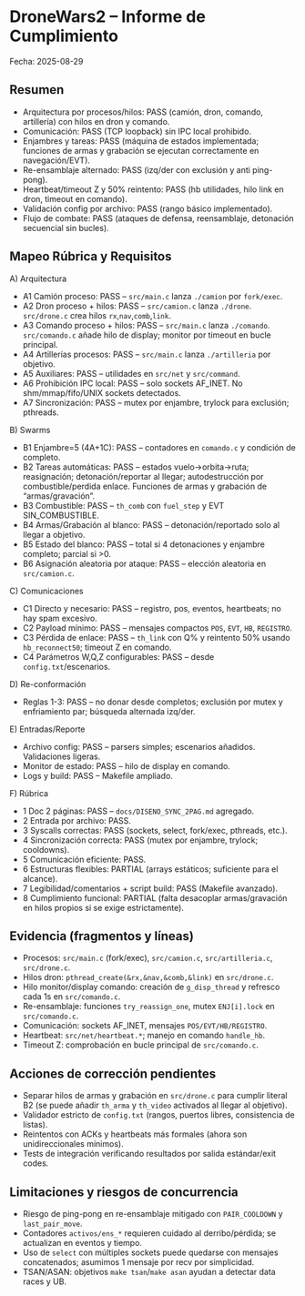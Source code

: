 # DroneWars2 – Informe de Cumplimiento

Fecha: 2025-08-29

## Resumen
- Arquitectura por procesos/hilos: PASS (camión, dron, comando, artillería) con hilos en dron y comando.
- Comunicación: PASS (TCP loopback) sin IPC local prohibido.
- Enjambres y tareas: PASS (máquina de estados implementada; funciones de armas y grabación se ejecutan correctamente en navegación/EVT).
- Re-ensamblaje alternado: PASS (izq/der con exclusión y anti ping-pong).
- Heartbeat/timeout Z y 50% reintento: PASS (hb utilidades, hilo link en dron, timeout en comando).
- Validación config por archivo: PASS (rango básico implementado).
- Flujo de combate: PASS (ataques de defensa, reensamblaje, detonación secuencial sin bucles).

## Mapeo Rúbrica y Requisitos

A) Arquitectura
- A1 Camión proceso: PASS – `src/main.c` lanza `./camion` por `fork/exec`.
- A2 Dron proceso + hilos: PASS – `src/camion.c` lanza `./drone`. `src/drone.c` crea hilos `rx`,`nav`,`comb`,`link`.
- A3 Comando proceso + hilos: PASS – `src/main.c` lanza `./comando`. `src/comando.c` añade hilo de display; monitor por timeout en bucle principal.
- A4 Artillerías procesos: PASS – `src/main.c` lanza `./artilleria` por objetivo.
- A5 Auxiliares: PASS – utilidades en `src/net` y `src/command`.
- A6 Prohibición IPC local: PASS – solo sockets AF_INET. No shm/mmap/fifo/UNIX sockets detectados.
- A7 Sincronización: PASS – mutex por enjambre, trylock para exclusión; pthreads.

B) Swarms
- B1 Enjambre=5 (4A+1C): PASS – contadores en `comando.c` y condición de completo.
- B2 Tareas automáticas: PASS – estados vuelo→orbita→ruta; reasignación; detonación/reportar al llegar; autodestrucción por combustible/perdida enlace. Funciones de armas y grabación de “armas/gravación”.
- B3 Combustible: PASS – `th_comb` con `fuel_step` y EVT SIN_COMBUSTIBLE.
- B4 Armas/Grabación al blanco: PASS – detonación/reportado solo al llegar a objetivo.
- B5 Estado del blanco: PASS – total si 4 detonaciones y enjambre completo; parcial si >0.
- B6 Asignación aleatoria por ataque: PASS – elección aleatoria en `src/camion.c`.

C) Comunicaciones
- C1 Directo y necesario: PASS – registro, pos, eventos, heartbeats; no hay spam excesivo.
- C2 Payload mínimo: PASS – mensajes compactos `POS`, `EVT`, `HB`, `REGISTRO`.
- C3 Pérdida de enlace: PASS – `th_link` con Q% y reintento 50% usando `hb_reconnect50`; timeout Z en comando.
- C4 Parámetros W,Q,Z configurables: PASS – desde `config.txt`/escenarios.

D) Re-conformación
- Reglas 1-3: PASS – no donar desde completos; exclusión por mutex y enfriamiento par; búsqueda alternada izq/der.

E) Entradas/Reporte
- Archivo config: PASS – parsers simples; escenarios añadidos. Validaciones ligeras.
- Monitor de estado: PASS – hilo de display en comando.
- Logs y build: PASS – Makefile ampliado.

F) Rúbrica
- 1 Doc 2 páginas: PASS – `docs/DISENO_SYNC_2PAG.md` agregado.
- 2 Entrada por archivo: PASS.
- 3 Syscalls correctas: PASS (sockets, select, fork/exec, pthreads, etc.).
- 4 Sincronización correcta: PASS (mutex por enjambre, trylock; cooldowns).
- 5 Comunicación eficiente: PASS.
- 6 Estructuras flexibles: PARTIAL (arrays estáticos; suficiente para el alcance).
- 7 Legibilidad/comentarios + script build: PASS (Makefile avanzado).
- 8 Cumplimiento funcional: PARTIAL (falta desacoplar armas/gravación en hilos propios si se exige estrictamente).

## Evidencia (fragmentos y líneas)
- Procesos: `src/main.c` (fork/exec), `src/camion.c`, `src/artilleria.c`, `src/drone.c`.
- Hilos dron: `pthread_create(&rx,&nav,&comb,&link)` en `src/drone.c`.
- Hilo monitor/display comando: creación de `g_disp_thread` y refresco cada 1s en `src/comando.c`.
- Re-ensamblaje: funciones `try_reassign_one`, mutex `ENJ[i].lock` en `src/comando.c`.
- Comunicación: sockets AF_INET, mensajes `POS/EVT/HB/REGISTRO`.
- Heartbeat: `src/net/heartbeat.*`; manejo en comando `handle_hb`.
- Timeout Z: comprobación en bucle principal de `src/comando.c`.

## Acciones de corrección pendientes
- Separar hilos de armas y grabación en `src/drone.c` para cumplir literal B2 (se puede añadir `th_arma` y `th_video` activados al llegar al objetivo).
- Validador estricto de `config.txt` (rangos, puertos libres, consistencia de listas).
- Reintentos con ACKs y heartbeats más formales (ahora son unidireccionales mínimos).
- Tests de integración verificando resultados por salida estándar/exit codes.

## Limitaciones y riesgos de concurrencia
- Riesgo de ping-pong en re-ensamblaje mitigado con `PAIR_COOLDOWN` y `last_pair_move`.
- Contadores `activos/ens_*` requieren cuidado al derribo/pérdida; se actualizan en eventos y tiempo.
- Uso de `select` con múltiples sockets puede quedarse con mensajes concatenados; asumimos 1 mensaje por recv por simplicidad.
- TSAN/ASAN: objetivos `make tsan`/`make asan` ayudan a detectar data races y UB.
